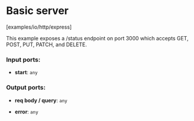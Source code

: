 # Basic server

[examples/io/http/express]

This example exposes a /status endpoint on port 3000 which accepts GET, POST, PUT, PATCH, and DELETE.

### Input ports:

* __start__: `any`


### Output ports:

* __req body / query__: `any`


* __error__: `any`


